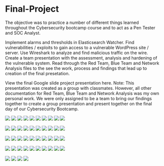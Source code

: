# Final-Project

The objective was to practice a number of different things learned throughout the Cybersecurity bootcamp course and to act as a Pen Tester and SOC Analyst.

Implement alarms and thresholds in Elasticsearch Watcher.
Find vulnerabilities / exploits to gain access to a vulnerable WordPress site / server.
Use Wireshark to analyze and find malicious traffic on the wire.
Create a team presentation with the assessment, analysis and hardening of the vulnerable system.
Read through the Red Team, Blue Team and Network Analysis files to the see the work, process and findings that lead up to creation of the final presetation.

View the final Google slide project presentation here. Note: This presentation was created as a group with classmates. However, all other documentation for Red Team, Blue Team and Network Analysis was my own personal work. We were only assigned to be a team to bring our findings together to create a group presentation and present together on the final day of our Cybersecurity Bootcamp.






![](https://github.com/s23rcan/Final-Project/blob/main/Images/Final_Project_Slide_001.png)
![](https://github.com/s23rcan/Final-Project/blob/main/Images/Final_Project_Slide_002.png)
![](https://github.com/s23rcan/Final-Project/blob/main/Images/Final_Project_Slide_003.png)
![](https://github.com/s23rcan/Final-Project/blob/main/Images/Final_Project_Slide_004.png)
![](https://github.com/s23rcan/Final-Project/blob/main/Images/Final_Project_Slide_005.png)
![](https://github.com/s23rcan/Final-Project/blob/main/Images/Final_Project_Slide_006.png)
![](https://github.com/s23rcan/Final-Project/blob/main/Images/Final_Project_Slide_007.png)
![](https://github.com/s23rcan/Final-Project/blob/main/Images/Final_Project_Slide_008.png)
![](https://github.com/s23rcan/Final-Project/blob/main/Images/Final_Project_Slide_009.png)
![](https://github.com/s23rcan/Final-Project/blob/main/Images/Final_Project_Slide_010.png)

![](https://github.com/s23rcan/Final-Project/blob/main/Images/Final_Project_Slide_011.png)
![](https://github.com/s23rcan/Final-Project/blob/main/Images/Final_Project_Slide_012.png)
![](https://github.com/s23rcan/Final-Project/blob/main/Images/Final_Project_Slide_013.png)
![](https://github.com/s23rcan/Final-Project/blob/main/Images/Final_Project_Slide_014.png)
![](https://github.com/s23rcan/Final-Project/blob/main/Images/Final_Project_Slide_015.png)
![](https://github.com/s23rcan/Final-Project/blob/main/Images/Final_Project_Slide_016.png)
![](https://github.com/s23rcan/Final-Project/blob/main/Images/Final_Project_Slide_017.png)
![](https://github.com/s23rcan/Final-Project/blob/main/Images/Final_Project_Slide_018.png)
![](https://github.com/s23rcan/Final-Project/blob/main/Images/Final_Project_Slide_019.png)
![](https://github.com/s23rcan/Final-Project/blob/main/Images/Final_Project_Slide_020.png)

![](https://github.com/s23rcan/Final-Project/blob/main/Images/Final_Project_Slide_021.png)
![](https://github.com/s23rcan/Final-Project/blob/main/Images/Final_Project_Slide_022.png)
![](https://github.com/s23rcan/Final-Project/blob/main/Images/Final_Project_Slide_023.png)
![](https://github.com/s23rcan/Final-Project/blob/main/Images/Final_Project_Slide_024.png)
![](https://github.com/s23rcan/Final-Project/blob/main/Images/Final_Project_Slide_025.png)
![](https://github.com/s23rcan/Final-Project/blob/main/Images/Final_Project_Slide_026.png)
![](https://github.com/s23rcan/Final-Project/blob/main/Images/Final_Project_Slide_027.png)
![](https://github.com/s23rcan/Final-Project/blob/main/Images/Final_Project_Slide_028.png)
![](https://github.com/s23rcan/Final-Project/blob/main/Images/Final_Project_Slide_029.png)
![](https://github.com/s23rcan/Final-Project/blob/main/Images/Final_Project_Slide_030.png)

![](https://github.com/s23rcan/Final-Project/blob/main/Images/Final_Project_Slide_031.png)
![](https://github.com/s23rcan/Final-Project/blob/main/Images/Final_Project_Slide_032.png)
![](https://github.com/s23rcan/Final-Project/blob/main/Images/Final_Project_Slide_033.png)
![](https://github.com/s23rcan/Final-Project/blob/main/Images/Final_Project_Slide_034.png)
![](https://github.com/s23rcan/Final-Project/blob/main/Images/Final_Project_Slide_035.png)
![](https://github.com/s23rcan/Final-Project/blob/main/Images/Final_Project_Slide_036.png)
![](https://github.com/s23rcan/Final-Project/blob/main/Images/Final_Project_Slide_037.png)
![](https://github.com/s23rcan/Final-Project/blob/main/Images/Final_Project_Slide_038.png)
![](https://github.com/s23rcan/Final-Project/blob/main/Images/Final_Project_Slide_039.png)
![](https://github.com/s23rcan/Final-Project/blob/main/Images/Final_Project_Slide_040.png)

![](https://github.com/s23rcan/Final-Project/blob/main/Images/Final_Project_Slide_041.png)
![](https://github.com/s23rcan/Final-Project/blob/main/Images/Final_Project_Slide_042.png)
![](https://github.com/s23rcan/Final-Project/blob/main/Images/Final_Project_Slide_043.png)
![](https://github.com/s23rcan/Final-Project/blob/main/Images/Final_Project_Slide_044.png)